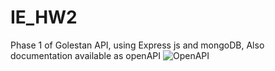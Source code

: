 # IE_HW2
Phase 1 of Golestan API, using Express js and mongoDB, Also documentation available as openAPI
![OpenAPI](https://github.com/Masseinull/IE_HW2/assets/61599235/4b3632b6-0b27-4668-81f3-bb08378f9cd5)
